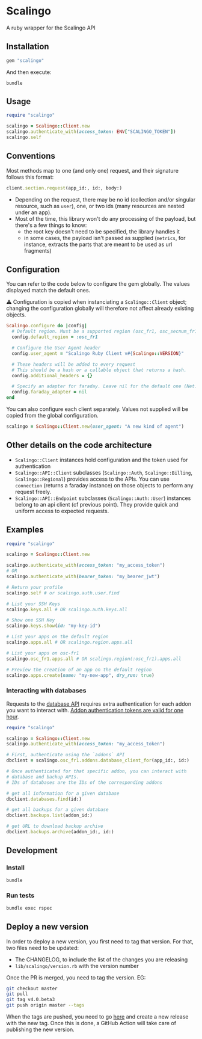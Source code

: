 # Scalingo

A ruby wrapper for the Scalingo API

## Installation

```ruby
gem "scalingo"
```

And then execute:

```
bundle
```

## Usage

```ruby
require "scalingo"

scalingo = Scalingo::Client.new
scalingo.authenticate_with(access_token: ENV["SCALINGO_TOKEN"])
scalingo.self
```

## Conventions

Most methods map to one (and only one) request, and their signature follows this format:

```ruby
client.section.request(app_id:, id:, body:)
```

* Depending on the request, there may be no id (collection and/or singular resource, such as `user`), one, or two ids (many resources are nested under an app).
* Most of the time, this library won't do any processing of the payload, but there's a few things to know:
  * the root key doesn't need to be specified, the library handles it
  * in some cases, the payload isn't passed as supplied (`metrics`, for instance, extracts the parts that are meant to be used as url fragments)

## Configuration

You can refer to the code below to configure the gem globally.
The values displayed match the default ones.

:warning: Configuration is copied when instanciating a `Scalingo::Client` object;
changing the configuration globally will therefore not affect already existing objects.

```ruby
Scalingo.configure do |config|
  # Default region. Must be a supported region (osc_fr1, osc_secnum_fr1)
  config.default_region = :osc_fr1

  # Configure the User Agent header
  config.user_agent = "Scalingo Ruby Client v#{Scalingo::VERSION}"

  # These headers will be added to every request
  # This should be a hash or a callable object that returns a hash.
  config.additional_headers = {}

  # Specify an adapter for faraday. Leave nil for the default one (Net::HTTP)
  config.faraday_adapter = nil
end
```

You can also configure each client separately.
Values not supplied will be copied from the global configuration.

```ruby
scalingo = Scalingo::Client.new(user_agent: "A new kind of agent")
```

## Other details on the code architecture

* `Scalingo::Client` instances hold configuration and the token used for authentication
* `Scalingo::API::Client` subclasses (`Scalingo::Auth`, `Scalingo::Billing`, `Scalingo::Regional`) provides access to the APIs.
You can use `connection` (returns a faraday instance) on those objects to perform any request freely.
* `Scalingo::API::Endpoint` subclasses (`Scalingo::Auth::User`) instances belong to an api client (cf previous point).
They provide quick and uniform access to expected requests.

## Examples

```ruby
require "scalingo"

scalingo = Scalingo::Client.new

scalingo.authenticate_with(access_token: "my_access_token")
# OR
scalingo.authenticate_with(bearer_token: "my_bearer_jwt")

# Return your profile
scalingo.self # or scalingo.auth.user.find

# List your SSH Keys
scalingo.keys.all # OR scalingo.auth.keys.all

# Show one SSH Key
scalingo.keys.show(id: "my-key-id")

# List your apps on the default region
scalingo.apps.all # OR scalingo.region.apps.all

# List your apps on osc-fr1
scalingo.osc_fr1.apps.all # OR scalingo.region(:osc_fr1).apps.all

# Preview the creation of an app on the default region
scalingo.apps.create(name: "my-new-app", dry_run: true)
```

### Interacting with databases

Requests to the [database API](https://developers.scalingo.com/databases/) requires
extra authentication for each addon you want to interact with. [Addon authentication
tokens are valid for one hour](https://developers.scalingo.com/addons#get-addon-token).

```ruby
require "scalingo"

scalingo = Scalingo::Client.new
scalingo.authenticate_with(access_token: "my_access_token")

# First, authenticate using the `addons` API
dbclient = scalingo.osc_fr1.addons.database_client_for(app_id:, id:)

# Once authenticated for that specific addon, you can interact with
# database and backup APIs.
# IDs of databases are the IDs of the corresponding addons

# get all information for a given database
dbclient.databases.find(id:)

# get all backups for a given database
dbclient.backups.list(addon_id:)

# get URL to download backup archive
dbclient.backups.archive(addon_id:, id:)

```

## Development

### Install

```bash
bundle
```

### Run tests

```bash
bundle exec rspec
```

## Deploy a new version

In order to deploy a new version, you first need to tag that version. For that, two files need to be updated:
- The CHANGELOG, to include the list of the changes you are releasing
- `lib/scalingo/version.rb` with the version number

Once the PR is merged, you need to tag the version. EG:

```bash
git checkout master
git pull
git tag v4.0.beta3
git push origin master --tags
```

When the tags are pushed, you need to go [here](https://github.com/Scalingo/scalingo-ruby-api/releases) and create a new
release with the new tag. Once this is done, a GitHub Action will take care of publishing the new version.